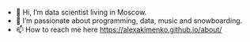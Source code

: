 - 👋 Hi, I’m data scientist living in Moscow. 
- 👀 I’m passionate about programming, data, music and snowboarding.
- 📫 How to reach me here https://alexakimenko.github.io/about/

<!---
alexakimenko/alexakimenko is a ✨ special ✨ repository because its `README.md` (this file) appears on your GitHub profile.
You can click the Preview link to take a look at your changes.
--->
